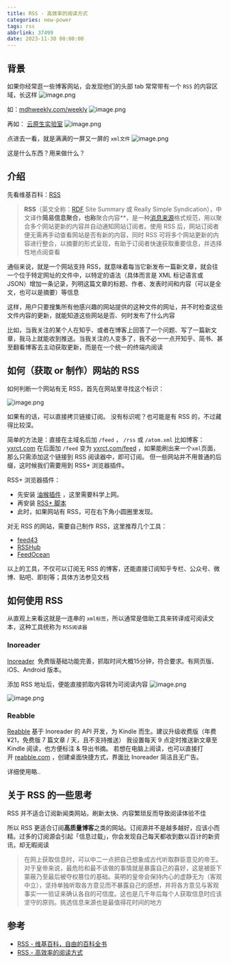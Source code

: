```yaml
---
title: RSS - 高效率的阅读方式
categories: new-power
tags: rss
abbrlink: 37499
date: 2023-11-30 00:00:00
---
```

## 背景
如果你经常逛一些博客网站，会发现他们的头部 tab 常常带有一个 `RSS` 的内容区域，长这样
![image.png](https://cdn.jsdelivr.net/gh/jiechen257/gallery@main/img/202312011023347.png)

如：[mdhweekly.com/weekly](https://mdhweekly.com/weekly)
![image.png](https://cdn.jsdelivr.net/gh/jiechen257/gallery@main/img/202312011006370.png)

再如： [云原生实验室](https://icloudnative.io/)
![image.png](https://cdn.jsdelivr.net/gh/jiechen257/gallery@main/img/202312011007378.png)

点进去一看，就是满满的一屏又一屏的 `xml文件`
![image.png](https://cdn.jsdelivr.net/gh/jiechen257/gallery@main/img/202312011010492.png)

这是什么东西？用来做什么？

## 介绍
先看维基百科：[RSS](https://zh.wikipedia.org/wiki/RSS)

> **RSS**（英文全称：[RDF]( https://zh.wikipedia.org/wiki/Resource_Description_Framework "Resource Description Framework") Site Summary 或 Really Simple Syndication），中文译作**简易信息聚合，也称**聚合内容**，是一种[消息来源]( https://zh.wikipedia.org/wiki/%E6%B6%88%E6%81%AF%E4%BE%86%E6%BA%90 "消息来源")格式规范，用以聚合多个网站更新的内容并自动通知网站订阅者。使用 RSS 后，网站订阅者便无需再手动查看网站是否有新的内容，同时 RSS 可将多个网站更新的内容进行整合，以摘要的形式呈现，有助于订阅者快速获取重要信息，并选择性地点阅查看

通俗来说，就是一个网站支持 RSS，就意味着每当它新发布一篇新文章，就会往一个位于特定网址的文件中，以特定的语法（具体而言是 XML 标记语言或 JSON）增加一条记录，列明这篇文章的标题、作者、发表时间和内容（可以是全文，也可以是摘要）等信息

这样，用户只要搜集所有他感兴趣的网站提供的这种文件的网址，并不时检查这些文件内容的更新，就能知道这些网站是否、何时发布了什么内容

比如，当我关注的某个人在知乎、或者在博客上回答了一个问题、写了一篇新文章，我马上就能收到推送。当我关注的人变多了，我不必一一点开知乎、简书、甚至翻看博客去主动获取更新，而是在一个统一的终端内阅读

## 如何（获取 or 制作）网站的 RSS
如何判断一个网站有无 RSS，首先在网站里寻找这个标识：

![image.png](https://cdn.jsdelivr.net/gh/jiechen257/gallery@main/img/202312011023347.png)

如果有的话，可以直接拷贝链接订阅。 没有标识呢？也可能是有 RSS 的，不过藏得比较深。

简单的方法是：直接在主域名后加 `/feed` ， `/rss` 或 `/atom.xml` 比如博客：[yxrct.com](https://sspai.com/link?target=https%3A%2F%2Fyxrct.com%2F) 在后面加 `/feed` 变为 [yxrct.com/feed](https://sspai.com/link?target=https%3A%2F%2Fyxrct.com%2Ffeed) ，如果能刷出来一个`xml`页面，那么只需添加这个链接到 RSS 阅读器中，即可订阅。 但一些网站并不用普通的后缀，这时候我们需要用到 RSS+ 浏览器插件。

RSS+ 浏览器插件：
- 先安装 [油猴插件](https://sspai.com/link?target=https%3A%2F%2Fchrome.google.com%2Fwebstore%2Fdetail%2Ftampermonkey%2Fdhdgffkkebhmkfjojejmpbldmpobfkfo) ，这里需要科学上网。
- 再安装 [RSS+ 脚本](https://sspai.com/link?target=https%3A%2F%2Fgreasyfork.org%2Fzh-CN%2Fscripts%2F373252-rss-show-site-all-rss)
- 此时，如果网站有 RSS，可在右下角小圆圈里发现。

对无 RSS 的网站，需要自己制作 RSS，这里推荐几个工具：
- [feed43](https://sspai.com/link?target=http%3A%2F%2Ffeed43.com%2F)
- [RSSHub](https://sspai.com/link?target=https%3A%2F%2Fdocs.rsshub.app%2F%23%25E5%25BE%25AE%25E5%258D%259A)
- [FeedOcean](https://sspai.com/link?target=https%3A%2F%2Ffeedocean.com%2F%3Flang%3Dzh-CN)

以上的工具，不仅可以订阅无 RSS 的博客，还能直接订阅知乎专栏、公众号、微博、贴吧、即刻等；具体方法参见文档
## 如何使用 RSS
从直观上来看这就是一连串的 `xml标签`，所以通常是借助工具来转译成可阅读文本，这种工具统称为 `RSS阅读器`

### Inoreader
[Inoreader](https://www.inoreader.com/) 
免费版基础功能完善，抓取时间大概15分钟，符合要求。有网页版、iOS、Android 版本。

添加 RSS 地址后，便能直接抓取内容转为可阅读内容
![image.png](https://cdn.jsdelivr.net/gh/jiechen257/gallery@main/img/202312011021591.png)

![image.png](https://cdn.jsdelivr.net/gh/jiechen257/gallery@main/img/202312011022561.png)

### Reabble
[Reabble](https://reabble.com/)
基于 Inoreader 的 API 开发，为 Kindle 而生。建议升级收费版（年费 ¥21，免费版 7 篇文章 / 天，且不支持推送） 我设置每天 9 点定时推送新文章至 Kindle 阅读，也方便标注 & 导出书摘。 若想在电脑上阅读，也可以直接打开 [reabble.com](https://sspai.com/post/reabble.com) ，创建桌面快捷方式，界面比 Inoreader 简洁且无广告。

详细使用略..

## 关于 RSS 的一些思考
RSS 并不适合订阅新闻类网站，刷新太快、内容繁琐反而导致阅读体验不佳

所以 RSS 更适合订阅**高质量博客**之类的网站。订阅源并不是越多越好，应该小而精。过多的订阅源会引起「信息过载」，你会发现自己每天都收到数以百计的新资讯，却无暇阅读

> 在网上获取信息时，可以中二一点把自己想象成古代听取群臣意见的帝王。对于皇帝来说，最危险和最不该做的事情就是暴露自己的喜好，这是被臣下蒙蔽乃至最后被夺权篡位的基础。英明的皇帝会保持内心的虚静无为（客观中立），坚持单独听取各方意见而不暴露自己的感想，并将各方意见与客观事实一一验证来确认各自的可信度。这也是几千年后每个人获取信息时应该坚守的原则。挑选信息来源也是最值得花时间的地方

## 参考
- [RSS - 维基百科，自由的百科全书](https://zh.wikipedia.org/wiki/RSS)
- [RSS - 高效率的阅读方式](https://sspai.com/post/56198)